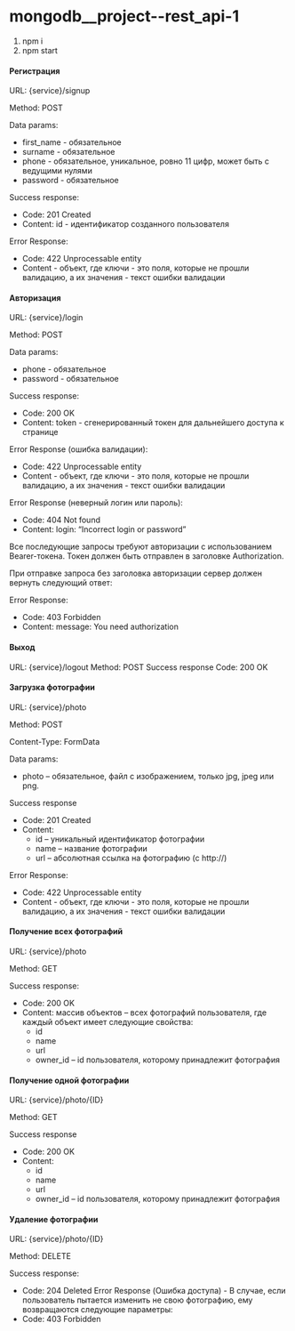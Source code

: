 # mongodb__project--rest_api-1
1) npm i 
2) npm start 

#### Регистрация
URL:  {service}/signup

Method: POST

Data params:

+ first_name - обязательное
+ surname - обязательное
+ phone - обязательное, уникальное, ровно 11 цифр, может быть с ведущими нулями
+ password - обязательное

Success response:
+ Code: 201 Created
+ Content: id - идентификатор созданного пользователя

Error Response: 
+ Code: 422 Unprocessable entity
+ Content - объект, где ключи - это поля, которые не прошли валидацию, а их значения - текст ошибки валидации

#### Авторизация
URL: {service}/login

Method: POST

Data params:
+ phone - обязательное
+ password - обязательное

Success response:
+ Code: 200 OK
+ Content: token -  сгенерированный токен для дальнейшего доступа к странице

Error Response (ошибка валидации): 
+ Code: 422 Unprocessable entity
+ Content - объект, где ключи - это поля, которые не прошли валидацию, а их значения - текст ошибки валидации

Error Response (неверный логин или пароль): 
+ Code: 404 Not found
+ Content: login: “Incorrect login or password”

Все последующие запросы требуют авторизации с использованием Bearer-токена. Токен должен быть отправлен в заголовке Authorization.

При отправке запроса без заголовка авторизации сервер должен вернуть следующий ответ:

Error Response:
+ Code: 403 Forbidden
+ Content: message: You need authorization

#### Выход
URL: {service}/logout
Method: POST
Success response
Code: 200 OK

#### Загрузка фотографии
URL: {service}/photo

Method: POST

Content-Type: FormData

Data params:
+ photo – обязательное, файл с изображением, только jpg, jpeg или png. 

Success response 
+ Code: 201 Created
+ Content:
  + id – уникальный идентификатор фотографии
  + name – название фотографии
  + url – абсолютная ссылка на фотографию (с http://)
  
Error Response: 
 + Code: 422 Unprocessable entity
 + Content - объект, где ключи - это поля, которые не прошли валидацию, а их значения - текст ошибки валидации


#### Получение всех фотографий
URL: {service}/photo

Method: GET 

Success response:
+ Code: 200 OK
+ Content: массив объектов – всех фотографий пользователя, где каждый объект имеет следующие свойства:
  + id
  + name
  + url
  + owner_id – id пользователя, которому принадлежит фотография

#### Получение одной фотографии
URL: {service}/photo/{ID}

Method: GET 

Success response
+ Code: 200 OK
+ Content: 
  + id
  + name
  + url
  + owner_id – id пользователя, которому принадлежит фотография

#### Удаление фотографии
URL: {service}/photo/{ID}

Method: DELETE

Success response:
+ Code: 204 Deleted
Error Response (Ошибка доступа) - В случае, если пользователь пытается изменить не свою фотографию, ему возвращаются следующие параметры: 
+ Code: 403 Forbidden
